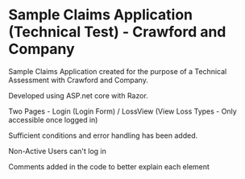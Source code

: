 # Sample Claims Application (Technical Test) - Crawford and Company

Sample Claims Application created for the purpose of a Technical Assessment with Crawford and Company. 

Developed using ASP.net core with Razor. 

Two Pages - Login (Login Form) / LossView (View Loss Types - Only accessible once logged in)

Sufficient conditions and error handling has been added.

Non-Active Users can't log in

Comments added in the code to better explain each element

